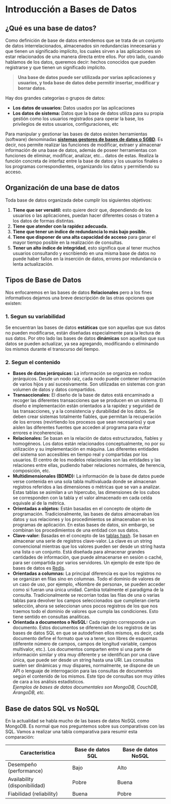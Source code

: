 # Introducción a Bases de Datos

## ¿Qué es una base de datos?

Como definición de base de datos entendemos que se trata de un conjunto de datos interrelacionados, almacenados sin redundancias innecesarias y que tienen un significado implícito, los cuales sirven a las aplicaciones sin estar relacionados de una manera directa entre ellos. Por otro lado, cuando hablamos de los datos, queremos decir: hechos conocidos que pueden registrarse y que tienen un significado implícito.

>**Una base de datos puede ser utilizada por varias aplicaciones y usuarios, y toda base de datos debe permitir insertar, modificar y borrar datos.**

Hay dos grandes categorías o grupos de datos:

- **Los datos de usuarios:** Datos usados por las aplicaciones
- **Los datos de sistema:** Datos que la base de datos utiliza para su propia gestión como los usuarios registrados para operar la base, los privilegios de estos usuarios, configuraciones, etc

Para manipular y gestionar las bases de datos existen herramientas (software) denominadas [**sistemas gestores de bases de datos o SGBD**](https://es.wikipedia.org/wiki/Sistema_de_gesti%C3%B3n_de_bases_de_datos). Es decir, nos permite realizar las funciones de modificar, extraer y almacenar información de una base de datos, además de poseer herramientas con funciones de eliminar, modificar, analizar, etc… datos de estas. Realiza la función concreta de interfaz entre la base de datos y los usuarios finales o los programas correspondientes, organizando los datos y permitiendo su acceso.

## Organización de una base de datos

Toda base de datos organizada debe cumplir los siguientes objetivos:
1. **Tiene que ser versátil:** esto quiere decir que, dependiendo de los usuarios o las aplicaciones, puedan hacer diferentes cosas o traten a los datos de formas distintas.
2. **Tiene que atender con la rapidez adecuada.**
3. **Tiene que tener un índice de redundancia lo más bajo posible.**
4. **Tiene que disponer de una alta capacidad de acceso** para ganar el mayor tiempo posible en la realización de consultas.
5. **Tener un alto índice de integridad**, esto significa que al tener muchos usuarios consultando y escribiendo en una misma base de datos no puede haber fallos en la inserción de datos, errores por redundancia o lenta actualización.

## Tipos de Base de Datos

Nos enfocaremos en las bases de datos **Relacionales** pero a los fines informativos dejamos una breve descripción de las otras opciones que existen:

### 1. Segun su variabilidad

Se encuentran las bases de datos **estáticas** que son aquellas que sus datos no pueden modificarse, están diseñadas especialmente para la lectura de sus datos. Por otro lado las bases de datos **dinámicas** son aquellas que sus datos se pueden actualizar, ya sea agregando, modificando o eliminando los mismos durante el transcurso del tiempo.

### 2. Segun el contenido

- **Bases de datos jerárquicas:** La información se organiza en nodos jerárquicos. Desde un nodo raíz, cada nodo puede contener información de varios hijos y así sucesivamente. Son utilizadas en sistemas con gran volumen de datos y datos compartidos.
- **Transaccionales:** El diseño de la base de datos está encaminado a recoger las diferentes transacciones que se producen en un sistema. El diseño e implementación están orientados a la rapidez y seguridad de las transacciones, y a la consistencia y durabilidad de los datos. Se deben crear sistemas totalmente fiables, que permitan la recuperación de los errores (revirtiendo los procesos que sean necesarios) y que aíslen las diferentes fuentes que acceden al programa para evitar errores e incoherencias.
- **Relacionales:** Se basan en la relación de datos estructurados, fiables y homogéneos. Los datos están relacionados conceptualmente, no por su utilización y su implementación en máquina. Las diferentes entidades del sistema son accesibles en tiempo real y compartidas por los usuarios. El centro de los modelos relacionales son las entidades y las relaciones entre ellas, pudiendo haber relaciones normales, de herencia, composición, etc.
- **Multidimensionales (BDMD):** La información de la base de datos puede verse contenida en una sola tabla multivaluada donde se almacenan registros referidos a las dimensiones o métricas que se van a analizar. Estas tablas se asimilan a un hipercubo, las dimensiones de los cubos se corresponden con la tabla y el valor almacenado en cada celda equivale al de la métrica.
- **Orientadas a objetos:** Están basadas en el concepto de objeto de programación. Tradicionalmente, las bases de datos almacenaban los datos y sus relaciones y los procedimientos se almacenaban en los programas de aplicación. En estas bases de datos, sin embargo, se combinan los procedimientos de una entidad con sus datos.
- **Clave-valor:** Basadas en el concepto de las [tablas hash](http://www.it.uc3m.es/pbasanta/asng/course_notes/ch07.html). Se basan en almacenar una serie de registros clave-valor. La clave es un string convencional mientras que los valores pueden ser desde un string hasta una lista o un conjunto. Está diseñada para almacenar grandes cantidades de información, que puede almacenarse en sesión o caché, para ser compartida por varios servidores. Un ejemplo de este tipo de bases de datos es [Redis](https://redis.com/es/).
- **Orientadas a columnas:** La principal diferencia es que los registros no se organizan en filas sino en columnas. Todo el dominio de valores de un caso de uso, por ejemplo, «Nombre de persona», se pueden acceder como si fueran una única unidad. Cambia totalmente el paradigma de la consulta. Tradicionalmente se recorrían todas las filas de una o varias tablas para devolver los campos seleccionados que cumplieran cierta selección, ahora se seleccionan unos pocos registros de los que nos traemos todo el dominio de valores que cumpla las condiciones. Esto tiene sentido en consultas analíticas.
- **Orientada a documentos o NoSQL:** Cada registro corresponde a un documento. Estos documentos se diferencian de los registros de las bases de datos SQL en que se autodefinen ellos mismos, es decir, cada documento define el formato que va a tener, son libres de esquemas (diferente número de campos, campos de longitud variable, campos multivalor, etc.). Los documentos comparten entre sí una parte de información similar y otra muy diferente y se identifican por una clave única, que puede ser desde un string hasta una URI. Las consultas suelen ser dinámicas y muy dispares, normalmente, se dispone de un API o lenguaje de interrogación para las consultas de documentos según el contenido de los mismos. Este tipo de consultas son muy útiles de cara a los análisis estadísticos.<br>
*Ejemplos de bases de datos documentales son MongoDB, CouchDB, ArangoDB, etc.*

## Base de datos SQL vs NoSQL

En la actualidad se habla mucho de las bases de datos NoSQL como MongoDB. Es normal que nos preguntemos sobre sus comparativas con las SQL. Vamos a realizar una tabla comparativa para resumir esta comparación:

|Característica|Base de datos SQL|Base de datos NoSQL|
|---|---|---|
|Desempeño (performance)|Bajo|Alto|
|Availability (disponibilidad)|Pobre|Buena|
|Fiabilidad (reliability)|Buena|Pobre|